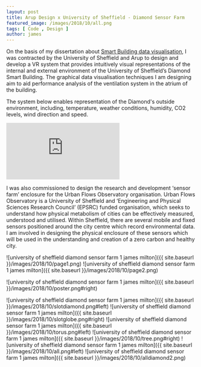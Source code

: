```yaml
---
layout: post
title: Arup Design x University of Sheffield - Diamond Sensor Farm
featured_image: /images/2018/10/all.png
tags: [ Code , Design ]
author: james
---
```


On the basis of my dissertation about [Smart Building data visualisation](https://jamesmilton.me/dissertation), I was contracted by the University of Sheffield and Arup to design and develop a VR system that provides intuitively visual representations of the internal and external environment of the University of Sheffield’s Diamond Smart Building. The graphical data visualisation techniques I am designing aim to aid performance analysis of the ventilation system in the atrium of the building.

The system below enables representation of the Diamond's outside environment, including, temperature, weather conditions, humidity, CO2 levels, wind direction and speed.

<iframe src='https://www.youtube.com/embed/Tfb4hy4FFEY?autoplay=1&loop=1' frameborder='0' allowfullscreen></iframe>

I was also commissioned to design the research and development ‘sensor farm’ enclosure for the Urban Flows Observatory organisation. Urban Flows Observatory is a University of Sheffield and ‘Engineering and Physical Sciences Research Council’ (EPSRC) funded organisation, which seeks to understand how physical metabolism of cities can be effectively measured, understood and utilised. Within Sheffield, there are several mobile and fixed sensors positioned around the city centre which record environmental data. I am involved in designing the physical enclosure of these sensors which will be used in the understanding and creation of a zero carbon and healthy city.

![university of sheffield diamond sensor farm 1 james milton]({{ site.baseurl }}/images/2018/10/page1.png)
![university of sheffield diamond sensor farm 1 james milton]({{ site.baseurl }}/images/2018/10/page2.png)

![university of sheffield diamond sensor farm 1 james milton]({{ site.baseurl }}/images/2018/10/poster.png#right)

![university of sheffield diamond sensor farm 1 james milton]({{ site.baseurl }}/images/2018/10/slotdiamond.png#left)
![university of sheffield diamond sensor farm 1 james milton]({{ site.baseurl }}/images/2018/10/slotglobe.png#right)
![university of sheffield diamond sensor farm 1 james milton]({{ site.baseurl }}/images/2018/10/torus.png#left)
![university of sheffield diamond sensor farm 1 james milton]({{ site.baseurl }}/images/2018/10/tree.png#right)
![university of sheffield diamond sensor farm 1 james milton]({{ site.baseurl }}/images/2018/10/all.png#left)
![university of sheffield diamond sensor farm 1 james milton]({{ site.baseurl }}/images/2018/10/alldiamond2.png)

